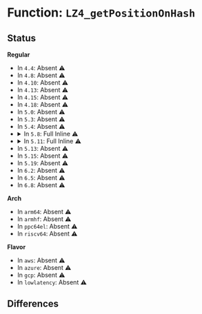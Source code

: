 # Function: <code>LZ4_getPositionOnHash</code>

## Status
<b>Regular</b>
<ul>
<li>
In <code>4.4</code>: Absent ⚠️
</li>
<li>
In <code>4.8</code>: Absent ⚠️
</li>
<li>
In <code>4.10</code>: Absent ⚠️
</li>
<li>
In <code>4.13</code>: Absent ⚠️
</li>
<li>
In <code>4.15</code>: Absent ⚠️
</li>
<li>
In <code>4.18</code>: Absent ⚠️
</li>
<li>
In <code>5.0</code>: Absent ⚠️
</li>
<li>
In <code>5.3</code>: Absent ⚠️
</li>
<li>
In <code>5.4</code>: Absent ⚠️
</li>
<li>
<details>
<summary>In <code>5.8</code>: Full Inline ⚠️</summary>

**Collision:** Unique Static

**Inline:** Full

**Transformation:** False

**Instances:**

```
In lib/lz4/lz4_compress.c (ffffffff815a3ef1)
Location: lib/lz4/lz4_compress.c:134
Inline: True
Inline callers:
  - lib/lz4/lz4_compress.c:LZ4_compress_fast_continue
  - lib/lz4/lz4_compress.c:LZ4_compress_fast_continue
  - lib/lz4/lz4_compress.c:LZ4_compress_fast_continue
  - lib/lz4/lz4_compress.c:LZ4_compress_fast_continue
  - lib/lz4/lz4_compress.c:LZ4_compress_fast_continue
  - lib/lz4/lz4_compress.c:LZ4_compress_fast_continue
  - lib/lz4/lz4_compress.c:LZ4_compress_fast_continue
  - lib/lz4/lz4_compress.c:LZ4_compress_fast_continue
  - lib/lz4/lz4_compress.c:LZ4_compress_fast_continue
  - lib/lz4/lz4_compress.c:LZ4_compress_fast_continue
  - lib/lz4/lz4_compress.c:LZ4_compress_fast_continue
  - lib/lz4/lz4_compress.c:LZ4_compress_fast_continue
  - lib/lz4/lz4_compress.c:LZ4_compress_fast_continue
  - lib/lz4/lz4_compress.c:LZ4_compress_fast_continue
  - lib/lz4/lz4_compress.c:LZ4_compress_fast_continue
  - lib/lz4/lz4_compress.c:LZ4_compress_fast_continue
  - lib/lz4/lz4_compress.c:LZ4_compress_destSize_generic
  - lib/lz4/lz4_compress.c:LZ4_compress_destSize_generic
  - lib/lz4/lz4_compress.c:LZ4_compress_destSize_generic
  - lib/lz4/lz4_compress.c:LZ4_compress_destSize_generic
  - lib/lz4/lz4_compress.c:LZ4_compress_fast_extState
  - lib/lz4/lz4_compress.c:LZ4_compress_fast_extState
  - lib/lz4/lz4_compress.c:LZ4_compress_fast_extState
  - lib/lz4/lz4_compress.c:LZ4_compress_fast_extState
  - lib/lz4/lz4_compress.c:LZ4_compress_fast_extState
  - lib/lz4/lz4_compress.c:LZ4_compress_fast_extState
  - lib/lz4/lz4_compress.c:LZ4_compress_fast_extState
  - lib/lz4/lz4_compress.c:LZ4_compress_fast_extState
  - lib/lz4/lz4_compress.c:LZ4_compress_fast_extState
  - lib/lz4/lz4_compress.c:LZ4_compress_fast_extState
  - lib/lz4/lz4_compress.c:LZ4_compress_fast_extState
  - lib/lz4/lz4_compress.c:LZ4_compress_fast_extState
  - lib/lz4/lz4_compress.c:LZ4_compress_fast_extState
  - lib/lz4/lz4_compress.c:LZ4_compress_fast_extState
  - lib/lz4/lz4_compress.c:LZ4_compress_fast_extState
  - lib/lz4/lz4_compress.c:LZ4_compress_fast_extState
```
</details>
</li>
<li>
<details>
<summary>In <code>5.11</code>: Full Inline ⚠️</summary>

**Collision:** Unique Static

**Inline:** Full

**Transformation:** False

**Instances:**

```
In lib/lz4/lz4_compress.c (ffffffff815bfa91)
Location: lib/lz4/lz4_compress.c:134
Inline: True
Inline callers:
  - lib/lz4/lz4_compress.c:LZ4_compress_fast_continue
  - lib/lz4/lz4_compress.c:LZ4_compress_fast_continue
  - lib/lz4/lz4_compress.c:LZ4_compress_fast_continue
  - lib/lz4/lz4_compress.c:LZ4_compress_fast_continue
  - lib/lz4/lz4_compress.c:LZ4_compress_fast_continue
  - lib/lz4/lz4_compress.c:LZ4_compress_fast_continue
  - lib/lz4/lz4_compress.c:LZ4_compress_fast_continue
  - lib/lz4/lz4_compress.c:LZ4_compress_fast_continue
  - lib/lz4/lz4_compress.c:LZ4_compress_fast_continue
  - lib/lz4/lz4_compress.c:LZ4_compress_fast_continue
  - lib/lz4/lz4_compress.c:LZ4_compress_fast_continue
  - lib/lz4/lz4_compress.c:LZ4_compress_fast_continue
  - lib/lz4/lz4_compress.c:LZ4_compress_fast_continue
  - lib/lz4/lz4_compress.c:LZ4_compress_fast_continue
  - lib/lz4/lz4_compress.c:LZ4_compress_fast_continue
  - lib/lz4/lz4_compress.c:LZ4_compress_fast_continue
  - lib/lz4/lz4_compress.c:LZ4_compress_destSize_generic
  - lib/lz4/lz4_compress.c:LZ4_compress_destSize_generic
  - lib/lz4/lz4_compress.c:LZ4_compress_destSize_generic
  - lib/lz4/lz4_compress.c:LZ4_compress_destSize_generic
  - lib/lz4/lz4_compress.c:LZ4_compress_fast_extState
  - lib/lz4/lz4_compress.c:LZ4_compress_fast_extState
  - lib/lz4/lz4_compress.c:LZ4_compress_fast_extState
  - lib/lz4/lz4_compress.c:LZ4_compress_fast_extState
  - lib/lz4/lz4_compress.c:LZ4_compress_fast_extState
  - lib/lz4/lz4_compress.c:LZ4_compress_fast_extState
  - lib/lz4/lz4_compress.c:LZ4_compress_fast_extState
  - lib/lz4/lz4_compress.c:LZ4_compress_fast_extState
  - lib/lz4/lz4_compress.c:LZ4_compress_fast_extState
  - lib/lz4/lz4_compress.c:LZ4_compress_fast_extState
  - lib/lz4/lz4_compress.c:LZ4_compress_fast_extState
  - lib/lz4/lz4_compress.c:LZ4_compress_fast_extState
  - lib/lz4/lz4_compress.c:LZ4_compress_fast_extState
  - lib/lz4/lz4_compress.c:LZ4_compress_fast_extState
  - lib/lz4/lz4_compress.c:LZ4_compress_fast_extState
  - lib/lz4/lz4_compress.c:LZ4_compress_fast_extState
```
</details>
</li>
<li>
In <code>5.13</code>: Absent ⚠️
</li>
<li>
In <code>5.15</code>: Absent ⚠️
</li>
<li>
In <code>5.19</code>: Absent ⚠️
</li>
<li>
In <code>6.2</code>: Absent ⚠️
</li>
<li>
In <code>6.5</code>: Absent ⚠️
</li>
<li>
In <code>6.8</code>: Absent ⚠️
</li>
</ul>
<b>Arch</b>
<ul>
<li>
In <code>arm64</code>: Absent ⚠️
</li>
<li>
In <code>armhf</code>: Absent ⚠️
</li>
<li>
In <code>ppc64el</code>: Absent ⚠️
</li>
<li>
In <code>riscv64</code>: Absent ⚠️
</li>
</ul>
<b>Flavor</b>
<ul>
<li>
In <code>aws</code>: Absent ⚠️
</li>
<li>
In <code>azure</code>: Absent ⚠️
</li>
<li>
In <code>gcp</code>: Absent ⚠️
</li>
<li>
In <code>lowlatency</code>: Absent ⚠️
</li>
</ul>

## Differences
